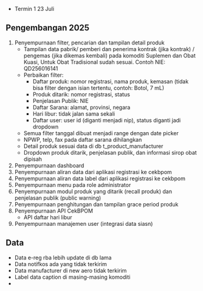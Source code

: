 - Termin 1 23 Juli 
## Pengembangan 2025
1. Penyempurnaan filter, pencarian dan tampilan detail produk 
	-  Tampilan data pabrik/ pemberi dan penerima kontrak (jika kontrak) / pengemas (jika dikemas kembali) pada komoditi Suplemen dan Obat Kuasi, Untuk Obat Tradisional sudah sesuai. Contoh NIE: QD256016141
	- Perbaikan filter: 
		- Daftar produk: nomor registrasi, nama produk, kemasan (tidak bisa filter dengan isian tertentu, contoh: Botol, 7 mL)
		- Produk ditarik: nomor registrasi, status
		- Penjelasan Publik: NIE
		- Daftar Sarana: alamat, provinsi, negara
		- Hari libur: tidak jalan sama sekali
		- Daftar user: user id (diganti menjadi nip), status diganti jadi dropdown
	- Semua filter tanggal dibuat menjadi range dengan date picker
	- NPWP, telp, fax pada daftar sarana dihilangkan
	- Detail produk sesuai data di db t_product_manufacturer
	- Dropdown produk ditarik, penjelasan publik, dan informasi sirop obat dipisah
2. Penyempurnaan dashboard 
3. Penyempurnaan aliran data dari aplikasi registrasi ke cekbpom 
4. Penyempurnaan aliran data label dari aplikasi registrasi ke cekbpom 
5. Penyempurnaan menu pada role administrator 
6. Penyempurnaan modul produk yang ditarik (recall produk) dan penjelasan publik (public warning)
7. Penyempurnaan penghitungan dan tampilan grace period produk
8. Penyempurnaan API CekBPOM
	- API daftar hari libur
9. Penyempurnaan manajemen user (integrasi data siasn)
## Data
- Data e-reg rba lebih update di db lama
- Data notifkos ada yang tidak terkirim
- Data manufacturer di new aero tidak terkirim
- Label data caption di masing-masing komoditi
-